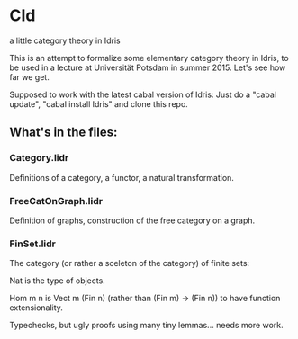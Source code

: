 # CId
a little category theory in Idris

This is an attempt to formalize some elementary category
theory in Idris, to be used in a lecture at Universität Potsdam
in summer 2015. Let's see how far we get.

Supposed to work with the latest cabal version of Idris:
Just do a "cabal update",  "cabal install Idris" and clone this repo.

## What's in the files:

### Category.lidr

Definitions of a category, a functor, a natural transformation.

### FreeCatOnGraph.lidr

Definition of graphs, construction of the free category on a graph.

### FinSet.lidr

The category (or rather a sceleton of the category) of finite sets:

Nat is the type of objects. 

Hom m n is Vect m (Fin n) (rather than (Fin m) -> (Fin n)) 
to have function extensionality.

Typechecks, but ugly proofs using many tiny lemmas... needs more work.

